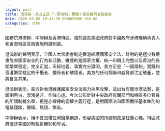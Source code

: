 ```yaml
---
layout: post
title: 港澳辦：美方正是「一國兩制」實踐干擾者攪局者破越者
date: 2020-08-08 19:42:30.000000000 +08:00
categories: rthk
---
```


國務院港澳辦、中聯辦及香港特區，強烈譴責美國政府對中國政府涉港機構負責人和香港特區官員實施所謂制裁。

港澳辦的聲明表示，全國人大常委會制定香港維護國家安全法，針對的是極少數嚴重危害國家安全的行為和活動，維護的是國家主權、統一和領土完整以及香港的長期繁榮穩定，完全正當，天經地義。事實充分證明，美方正是「一國兩制」實踐和香港繁榮穩定的干擾者、攪局者和破壞者。美方的任何恫嚇和威脅都注定破產，並將自食其果。

港澳辦表示，美方對香港維護國家安全法竭力抹黑攻擊，並出台有關涉港法案，是顛倒黑白，混淆是非，作賊心虛。今次公布針對中央政府有關部門和特區多位官員的所謂制裁名單，更是赤裸裸的霸權主義行徑，是對國際法和國際關係基本準則的粗暴踐踏，蠻橫、無理、無恥。

中聯辦表示，絕不會畏懼任何蠻橫霸道，形容美國的所謂制裁是枉費心機。特區政府批評美國的制裁是無恥和卑劣。
